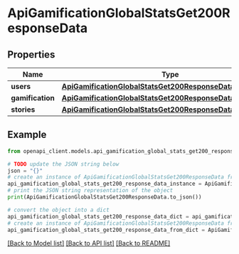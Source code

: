 # ApiGamificationGlobalStatsGet200ResponseData


## Properties

Name | Type | Description | Notes
------------ | ------------- | ------------- | -------------
**users** | [**ApiGamificationGlobalStatsGet200ResponseDataUsers**](ApiGamificationGlobalStatsGet200ResponseDataUsers.md) |  | [optional] 
**gamification** | [**ApiGamificationGlobalStatsGet200ResponseDataGamification**](ApiGamificationGlobalStatsGet200ResponseDataGamification.md) |  | [optional] 
**stories** | [**ApiGamificationGlobalStatsGet200ResponseDataStories**](ApiGamificationGlobalStatsGet200ResponseDataStories.md) |  | [optional] 

## Example

```python
from openapi_client.models.api_gamification_global_stats_get200_response_data import ApiGamificationGlobalStatsGet200ResponseData

# TODO update the JSON string below
json = "{}"
# create an instance of ApiGamificationGlobalStatsGet200ResponseData from a JSON string
api_gamification_global_stats_get200_response_data_instance = ApiGamificationGlobalStatsGet200ResponseData.from_json(json)
# print the JSON string representation of the object
print(ApiGamificationGlobalStatsGet200ResponseData.to_json())

# convert the object into a dict
api_gamification_global_stats_get200_response_data_dict = api_gamification_global_stats_get200_response_data_instance.to_dict()
# create an instance of ApiGamificationGlobalStatsGet200ResponseData from a dict
api_gamification_global_stats_get200_response_data_from_dict = ApiGamificationGlobalStatsGet200ResponseData.from_dict(api_gamification_global_stats_get200_response_data_dict)
```
[[Back to Model list]](../README.md#documentation-for-models) [[Back to API list]](../README.md#documentation-for-api-endpoints) [[Back to README]](../README.md)



